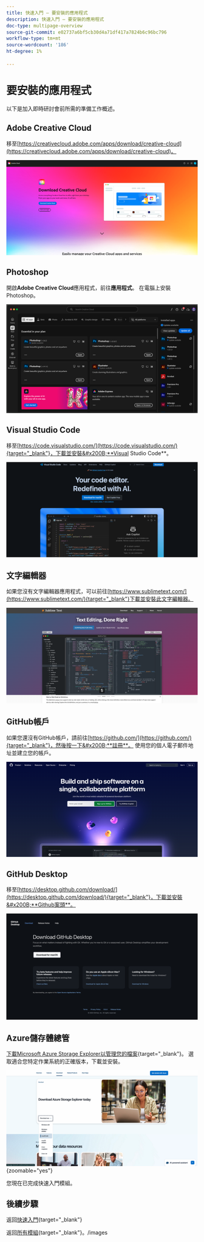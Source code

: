 ```yaml
---
title: 快速入門 — 要安裝的應用程式
description: 快速入門 — 要安裝的應用程式
doc-type: multipage-overview
source-git-commit: e02737a6bf5cb30d4a71df417a7824b6c96bc796
workflow-type: tm+mt
source-wordcount: '186'
ht-degree: 1%

---
```


# 要安裝的應用程式

以下是加入即時研討會前所需的準備工作概述。

## Adobe Creative Cloud

移至[https://creativecloud.adobe.com/apps/download/creative-cloud](https://creativecloud.adobe.com/apps/download/creative-cloud)。

![Adobe I/O新整合](./images/cc.png)

## Photoshop

開啟&#x200B;**Adobe Creative Cloud**&#x200B;應用程式，前往&#x200B;**應用程式**。 在電腦上安裝Photoshop。

![Adobe I/O新整合](./images/psd.png)

## Visual Studio Code

移至[https://code.visualstudio.com/](https://code.visualstudio.com/){target="_blank"}，下載並安裝&#x200B;**Visual Studio Code**。

![區塊](./images/vsc1.png)

## 文字編輯器

如果您沒有文字編輯器應用程式，可以前往[https://www.sublimetext.com/](https://www.sublimetext.com/){target="_blank"}下載並安裝此文字編輯器。

![區塊](./images/text1.png)

## GitHub帳戶

如果您還沒有GitHub帳戶，請前往[https://github.com/](https://github.com/){target="_blank"}，然後按一下&#x200B;**註冊**。 使用您的個人電子郵件地址並建立您的帳戶。

![區塊](./images/git.png)

## GitHub Desktop

移至[https://desktop.github.com/download/](https://desktop.github.com/download/){target="_blank"}，下載並安裝&#x200B;**Github案頭**。

![區塊](./images/block1.png)

## Azure儲存體總管

[下載Microsoft Azure Storage Explorer以管理您的檔案](https://azure.microsoft.com/en-us/products/storage/storage-explorer#Download-4){target="_blank"}。 選取適合您特定作業系統的正確版本，下載並安裝。

![Azure儲存體](./images/az10.png){zoomable="yes"}

您現在已完成快速入門模組。

## 後續步驟

返回[快速入門](./getting-started.md){target="_blank"}

返回[所有模組](./../../../overview.md){target="_blank"}。/images